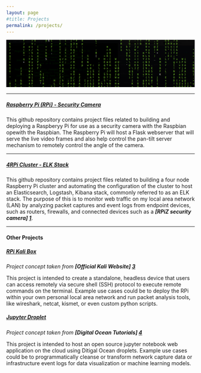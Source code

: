 ```yaml
---
layout: page
#title: Projects
permalink: /projects/
---
```


![banner](/images/banner.png)

----

##### [Raspberry Pi (RPi) - Security Camera](https://github.com/Mrmachine3/RPiSec_Cam/blob/master/README.md)
This github repository contains project files related to building and deploying a Raspberyy Pi for use as a security camera with the Raspbian opewith the Raspbian. The Raspberry Pi will host a Flask webserver that will serve the live video frames and also help control the pan-tilt server mechanism to remotely control the angle of the camera.
***

##### [4RPi Cluster - ELK Stack](https://github.com/Mrmachine3/4RPi_ELKstack/blob/master/README.md)
This github repository contains project files related to building a four node Raspberry Pi cluster and automating the configuration of the cluster to host an Elasticsearch, Logstash, Kibana stack, commonly referred to as an ELK stack. The purpose of this is to monitor web traffic on my local area network (LAN) by analyzing packet captures and event logs from endpoint devices, such as routers, firewalls, and connected devices such as a ***[RPiZ security camera] [1]***.

***
#### Other Projects
##### [RPi Kali Box](https://mrmachine3.github.io/404.html)
<!--##### [RPi Kali Box](https://github.com/mrmachine3)-->
*Project concept taken from* __*[Official Kali Website] [3]*__

This project is intended to create a standalone, headless device that users can access remotely via secure shell (SSH) protocol to execute remote commands on the terminal. Example use cases could be to deploy the RPi within your own personal local area network and run packet analysis tools, like wireshark, netcat, kismet, or even custom python scripts.

##### [Jupyter Droplet](https://mrmachine3.github.io/404.html)
*Project concept taken from* __*[Digital Ocean Tutorials] [4]*__

This project is intended to host an open source jupyter notebook web application on the cloud using Ditigal Ocean droplets. Example use cases could be to programmatically cleanse or transform network capture data or infrastructure event logs for data visualization or machine learning models.

[1]: https://github.com/mrmachine3
[2]: https://www.kerberos.io
[3]: https://www.kali.org/tutorials/secure-kali-pi-2018/
[4]: https://www.digitalocean.com/community/tutorials/how-to-set-up-jupyter-notebook-for-python-3
